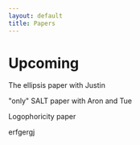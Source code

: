 ```yaml
---
layout: default
title: Papers
---
```



# Upcoming


The ellipsis paper with Justin


"only" SALT paper with Aron and Tue


Logophoricity paper

erfgergj